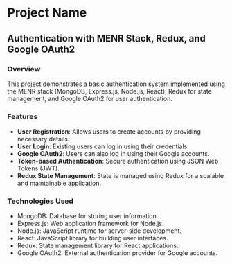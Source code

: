# Project Name

## Authentication with MENR Stack, Redux, and Google OAuth2

### Overview

This project demonstrates a basic authentication system implemented using the MENR stack (MongoDB, Express.js, Node.js, React), Redux for state management, and Google OAuth2 for user authentication.

### Features

- **User Registration**: Allows users to create accounts by providing necessary details.
- **User Login**: Existing users can log in using their credentials.
- **Google OAuth2**: Users can also log in using their Google accounts.
- **Token-based Authentication**: Secure authentication using JSON Web Tokens (JWT).
- **Redux State Management**: State is managed using Redux for a scalable and maintainable application.

### Technologies Used

- MongoDB: Database for storing user information.
- Express.js: Web application framework for Node.js.
- Node.js: JavaScript runtime for server-side development.
- React: JavaScript library for building user interfaces.
- Redux: State management library for React applications.
- Google OAuth2: External authentication provider for Google accounts.

